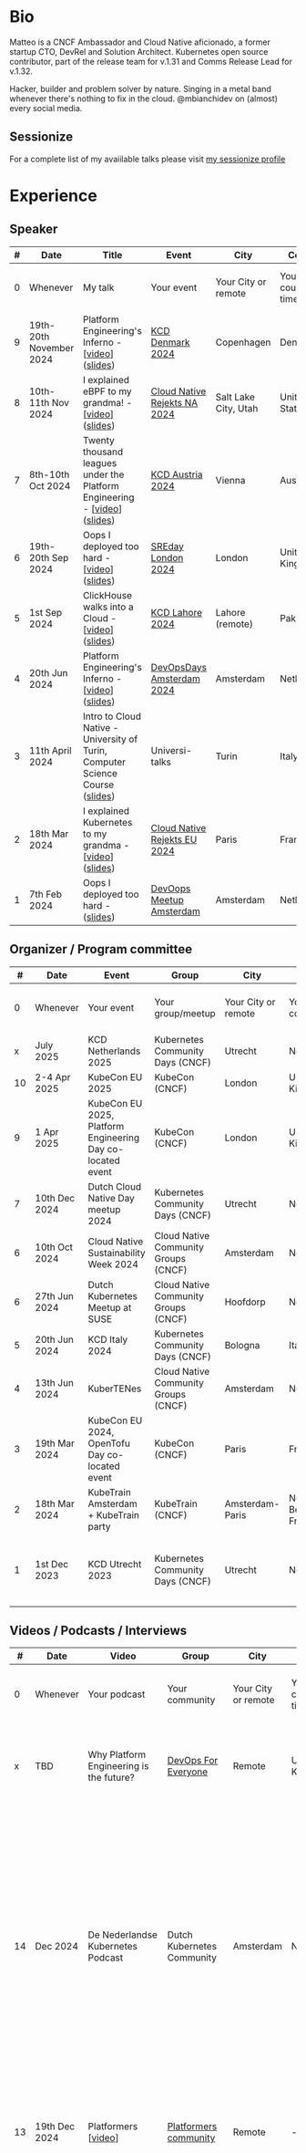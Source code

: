 # Bio

Matteo is a CNCF Ambassador and Cloud Native aficionado, a former startup CTO, DevRel and Solution Architect. Kubernetes open source contributor, part of the release team for v.1.31 and Comms Release Lead for v.1.32.

Hacker, builder and problem solver by nature. Singing in a metal band whenever there's nothing to fix in the cloud.
@mbianchidev on (almost) every social media.

## Sessionize

For a complete list of my avaiilable talks please visit [my sessionize profile](https://sessionize.com/mbianchidev)

# Experience

## Speaker

| # | Date | Title | Event | City | Country | Notes |
|---|------|-------|-------|------|---------|-------|
| 0 | Whenever | My talk | Your event | Your City or remote | Your country or timezone | Invite me as a speaker at matteo@mb-consulting.dev |
| 9 | 19th-20th November 2024 | Platform Engineering's Inferno - [[video]()] ([slides](https://docs.google.com/presentation/d/1FPWyW8-Ucr9k4EzJLfgtOqdDpwTPTMZxzQ_5S03eHuA/edit#slide=id.p1)) | [KCD Denmark 2024](https://kcddenmark.dk/) | Copenhagen | Denmark | Keynote, 500+ people. Scored 4.78 out of 5 on [77 votes](https://docs.google.com/spreadsheets/d/1qGWNaqHgDN3icwesGQJs2gOSsrq7npJYPo7ijoWi96s/edit?gid=811644689#gid=811644689) |
| 8 | 10th-11th Nov 2024 | I explained eBPF to my grandma! - [[video](https://youtu.be/lrBP4vv7u_I?si=olANwOmpObx6PFsG)] ([slides](https://docs.google.com/presentation/d/1XV0G42qlkaKag9JRtvFm1G5jBI_1h9sTx1kOLlaJd0Y/edit#slide=id.g35f391192_00)) | [Cloud Native Rejekts NA 2024](https://cloud-native.rejekts.io/) | Salt Lake City, Utah | United States | 50+ people |
| 7 | 8th-10th Oct 2024 | Twenty thousand leagues under the Platform Engineering - [[video](https://www.youtube.com/watch?v=_TTGPEOsq-Y)] ([slides](https://docs.google.com/presentation/d/1bQNtGt2-ducS3NzeBBKw1-r_E6QPCdbmAZvS4as2FaU/edit#slide=id.p1)) | [KCD Austria 2024](https://kcdaustria.at/) | Vienna | Austria | 400+ people |
| 6 | 19th-20th Sep 2024 | Oops I deployed too hard - [[video](https://www.youtube.com/watch?v=u7O0AaKfWLs)] ([slides](https://docs.google.com/presentation/d/1RNypSZmISgFx9qTiKYIYOF_qkSKOKdtptiVZ1lXa9IQ/edit#slide=id.p1)) | [SREday London 2024](https://sreday.com/2024-london/) | London | United Kingdom | 220+ people |
| 5 | 1st Sep 2024 | ClickHouse walks into a Cloud - [[video](https://youtu.be/hPKkCNMJsvU)] ([slides](https://docs.google.com/presentation/d/1kLC60nBMNH2SHYAo09MtEHgNK779K7vk_QXMW3zecOE/edit#slide=id.p1)) | [KCD Lahore 2024](https://community.cncf.io/events/details/cncf-kcd-lahore-presents-kcd-lahore-pakistan-2024/) | Lahore (remote) | Pakistan | 2000+ people (online) |
| 4 | 20th Jun 2024 | Platform Engineering's Inferno - [[video](https://www.youtube.com/watch?v=dWn48x4v34Q)] ([slides](https://docs.google.com/presentation/d/1z0HffGYTlR2V6JmJ3ThLprIRV2F6_i0VYq7cYqVBKoI)) | [DevOpsDays Amsterdam 2024](https://devopsdays.org/events/2024-amsterdam/program/matteo-bianchi) | Amsterdam | Netherlands | 400+ people |
| 3 | 11th April 2024 | Intro to Cloud Native - University of Turin, Computer Science Course ([slides](https://docs.google.com/presentation/d/1IQj4YmdhlvUhDScZ52hUyPfPM2xWm32w53mYwM_j6yI/edit?usp=sharing)) | Universi-talks | Turin | Italy | 180+ students |
| 2 | 18th Mar 2024 | I explained Kubernetes to my grandma - [[video](https://youtu.be/8c6xYXY12ro?si=ceNgAo5OAWiOWqff&t=545)] ([slides](https://docs.google.com/presentation/d/1aQiVSsl8tSV583ah6w-yWBn1qsWciDSyMoXyrYQSxKM/edit#slide=id.p1)) | [Cloud Native Rejekts EU 2024](https://cloud-native.rejekts.io/) | Paris | France | 200 people, 500 views during the live stream |
| 1 | 7th Feb 2024 | Oops I deployed too hard - ([slides](https://docs.google.com/presentation/d/15OkDT31ll8dBakYg15Sj_1HNR7qI57tNSdb_IbTak40/edit?usp=sharing)) | [DevOops Meetup Amsterdam](https://www.meetup.com/amsterdam-devooops-meetup-group/events/298416527/) | Amsterdam | Netherlands | 100 people |

## Organizer / Program committee

| # | Date | Event | Group | City | Country | Notes |
|---|------|-------|-------|------|---------|-------|
| 0 | Whenever | Your event | Your group/meetup | Your City or remote | Your country | Invite me to organize at matteo@mb-consulting.dev |
| x | July 2025 | KCD Netherlands 2025 | Kubernetes Community Days (CNCF) | Utrecht | Netherlands | Organizer, Program Committee |
| 10 | 2-4 Apr 2025 | KubeCon EU 2025 | KubeCon (CNCF) | London | United Kingdom | Program Committee |
| 9 | 1 Apr 2025 | KubeCon EU 2025, Platform Engineering Day co-located event | KubeCon (CNCF) | London | United Kingdom | Program Committee |
| 7 | 10th Dec 2024 | Dutch Cloud Native Day meetup 2024 | Kubernetes Community Days (CNCF) | Utrecht | Netherlands | Organizer, Program Committee |
| 6 | 10th Oct 2024 | Cloud Native Sustainability Week 2024 | Cloud Native Community Groups (CNCF) | Amsterdam | Netherlands | Organizer, Program Committee |
| 6 | 27th Jun 2024 | Dutch Kubernetes Meetup at SUSE | Cloud Native Community Groups (CNCF) | Hoofdorp | Netherlands | Organizer |
| 5 | 20th Jun 2024 | KCD Italy 2024 | Kubernetes Community Days (CNCF) | Bologna | Italy | Program Committee |
| 4 | 13th Jun 2024 | KuberTENes | Cloud Native Community Groups (CNCF) | Amsterdam | Netherlands | Organizer |
| 3 | 19th Mar 2024 | KubeCon EU 2024, OpenTofu Day co-located event | KubeCon (CNCF) | Paris | France | Program Committee |
| 2 | 18th Mar 2024 | KubeTrain Amsterdam + KubeTrain party | KubeTrain (CNCF) | Amsterdam-Paris | Netherlands, Belgium, France | Founding Organizer |
| 1 | 1st Dec 2023 | KCD Utrecht 2023 | Kubernetes Community Days (CNCF) | Utrecht | Netherlands | Organizer, Program Committee, Host and MC for the 2nd room track |

## Videos / Podcasts / Interviews

| # | Date | Video | Group | City | Country | Notes |
|---|------|-------|-------|------|---------|-------|
| 0 | Whenever | Your podcast | Your community | Your City or remote | Your country or timezone | Inivte me to your podcast at matteo@mb-consulting.dev |
| x | TBD | Why Platform Engineering is the future? | [DevOps For Everyone](https://www.youtube.com/@joebignell5707) | Remote | United Kingdom | An episode of the DevOps for Everyone podcast about "Why Platform Engineering is the Future" |
| 14 | Dec 2024 | De Nederlandse Kubernetes Podcast | Dutch Kubernetes Community | Amsterdam | Netherlands | An episode of the De Nederlandse Kubernetes Podcast by Ronald Kers and Jan Stomphorst, in which I have been interviewed as part of the release team for v1.32 as Comms Lead, the episode focuses on release team stories and features going out on Kubernetes for the 1.32 release |
| 13 | 19th Dec 2024 | Platformers [[video](https://www.youtube.com/watch?v=EsIPu2R3nGY)] | [Platformers community](https://www.youtube.com/@PlatformersCommunity) | Remote | - | An episode of the Platformers podcast right after the release of Kubernetes v1.32 |
| 12 | 25th Nov 2024 | My Cloud Native Journey | [The Cloud Native Club](https://www.youtube.com/@thecloudnativeclub) | Remote | United Kingdom | An episode of the Cloud Native Club Podcast, My journey series. I got interviewed about my life and my contributions to cloud native technology. |
| 11 | 15th Nov 2024 | KubeCon NA 2024 recap | [CNCF](https://www.youtube.com/watch?v=PHsNO6A2EaU) | Remote | United States | A recap of KubeCon NA 2024 |
| 10 | 7th Nov 2024 | How to make the most of KubeCon NA 2024? | [Kube.FM]([https://www.youtube.com/@joebignell5707](https://www.linkedin.com/events/7260018558217142273/comments/)) | Remote | Spain | An episode of the kube.fm right before KubeCon NA |
| 9 | 20th Sept 2024 | SeveralNines on the road at SREDays | [SeveralNines](https://www.youtube.com/@Severalnines) | London | United Kingdom | An episode of SeveralNines' podcast on the road during SREDays |
| 8 | 22nd Aug 2024 | [KubeFM](https://www.linkedin.com/posts/bart-farrell_what-does-a-kubernetes-release-shadow-do-activity-7232350152710098944-tyEz?utm_source=share&utm_medium=member_desktop) | KubeFM | Remote | Spain | An episode of the KubeFM podcast by Bart Farrell in which I have been interviewed as part of the release team of v.1.31 |
| 7 | 13th Aug 2024 | [De Nederlandse Kubernetes Podcast](https://open.spotify.com/episode/7bUbEvnwg4iZAFi99KwtgD?si=9542753cfe144154&nd=1&dlsi=2f17bd34171941f0) [[video](https://www.youtube.com/watch?v=zyo67CNIlRc)] | Dutch Kubernetes Community | Amsterdam | Netherlands | An episode of the De Nederlandse Kubernetes Podcast by Ronald Kers and Jan Stomphorst, in which I have been interviewed as part of the release team for v1.31, the episode focuses on release team stories and features going out on Kubernetes for the 1.31 release |
| 6 | Recorded but not published | [KubeFM]() | KubeFM | Remote | Spain | An episode of the KubeFM podcast by Bart Farrell in which I have been interviewed as SME on Kubernetes |
| 5 | Recorded but not published | [CloudCraft]() | CloudCraft | Remote | United States | An episode of the CloudCraft podcast by Annie Talvasto in which I have been interviewed as SME on Kubernetes |
| 4 | 5th Jun 2024 | [KuberTENes 10 anni di Kubernetes](https://www.youtube.com/watch?v=kqRp7HZ-FJg) | Cloud Native Community Groups (CNCF) | Remote | Italy | Panelist, future of Kubernetes |
| 3 | 18th March 2024 | [BGE 59 - Cervelli Italiani all'estero](https://www.youtube.com/watch?v=XTZ6RLqccNg) | BGE | Remote | Italy | An episode of the BGE podcast I participated in |
| 2 | 18th March 2024 | [BGE On the road Ep 4: Kubecon Paris 2024](https://www.youtube.com/live/RHLFucqA1tA?si=lCFvcDHmqvUUzYBa&t=1344) | BGE | Paris | France | An interview I gave to an Italian tech Youtuber |
| 1 | 15th Feb 2024 | [KubeSights - An Insider's Look at KubeCon + CloudNativeCon (Kubetrain)](https://www.youtube.com/watch?v=degsTTYPNuU) | CNCF | Remote | United States | An interview I gave for KubeSights, a podcast by Katie Greenley Sr. Manager, Community Engagement + Outreach @ CNCF |

